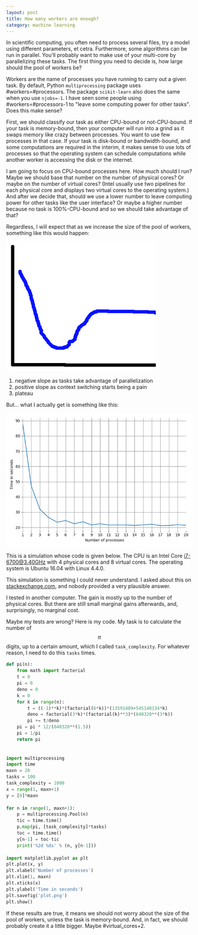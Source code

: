 ```yaml
---
layout: post
title: How many workers are enough?
category: machine learning
---
```


In scientific computing, you often need to process several files, try a model using different parameters, et cetra. Furthermore, some algorithms can be run in parallel. You'll probably want to make use of your multi-core by parallelizing these tasks. The first thing you need to decide is, how large should the pool of workers be?

Workers are the name of processes you have running to carry out a given task. By default, Python `multiprocessing` package uses #workers=#processors. The package `scikit-learn` also does the same when you use `njobs=-1`. I have seen some people using #workers=#processors-1 to "leave some computing power for other tasks". Does this make sense?

First, we should classify our task as either CPU-bound or not-CPU-bound. If your task is memory-bound, then your computer will run into a grind as it swaps memory like crazy between processes. You want to use few processes in that case. If your task is disk-bound or bandwidth-bound, and some computations are required in the interim, it makes sense to use lots of processes so that the operating system can schedule computations while another worker is accessing the disk or the internet.

I am going to focus on CPU-bound processes here. How much should I run? Maybe we should base that number on the number of physical cores? Or maybe on the number of virtual cores? (Intel usually use two pipelines for each physical core and displays two virtual cores to the operating system.) And after we decide that, should we use a lower number to leave computing power for other tasks like the user interface? Or maybe a higher number because no task is 100%-CPU-bound and so we should take advantage of that?

Regardless, I will expect that as we increase the size of the pool of workers, something like this would happen:

![expected workers behavior](/imgs/blog/2017-01-26/05-expected.png)

1. negative slope as tasks take advantage of parallelization
2. positive slope as context switching starts being a pain
3. plateau

But... what I actually get is something like this:

![real workers behavior](/imgs/blog/2017-01-26/05-time.png)

This is a simulation whose code is given below. The CPU is an Intel Core i7-6700@3.40GHz with 4 physical cores and 8 virtual cores. The operating system is Ubuntu 16.04 with Linux 4.4.0.

This simulation is something I could never understand. I asked about this on [stackexchange.com](http://stackoverflow.com/questions/34965078/python-multiprocessing-no-diminishing-returns), and nobody provided a very plausible answer.

I tested in another computer. The gain is mostly up to the number of physical cores. But there are still small marginal gains afterwards, and, surprisingly, no marginal cost.

Maybe my tests are wrong? Here is my code. My task is to calculate the number of $$\pi$$ digits, up to a certain amount, which I called `task_complexity`. For whatever reason, I need to do this `tasks` times.

```python
def pi(n):
    from math import factorial
    t = 0
    pi = 0
    deno = 0
    k = 0
    for k in range(n):
        t = ((-1)**k)*(factorial(6*k))*(13591409+545140134*k)
        deno = factorial(3*k)*(factorial(k)**3)*(640320**(3*k))
        pi += t/deno
    pi = pi * 12/(640320**(1.5))
    pi = 1/pi
    return pi


import multiprocessing
import time
maxn = 20
tasks = 100
task_complexity = 1000
x = range(1, maxn+1)
y = [0]*maxn

for n in range(1, maxn+1):
    p = multiprocessing.Pool(n)
    tic = time.time()
    p.map(pi, [task_complexity]*tasks)
    toc = time.time()
    y[n-1] = toc-tic
    print('%2d %ds' % (n, y[n-1]))

import matplotlib.pyplot as plt
plt.plot(x, y)
plt.xlabel('Number of processes')
plt.xlim(1, maxn)
plt.xticks(x)
plt.ylabel('Time in seconds')
plt.savefig('plot.png')
plt.show()
```

If these results are true, it means we should not worry about the size of the pool of workers, unless the task is memory-bound. And, in fact, we should probably create it a little bigger. Maybe #virtual_cores+2.
